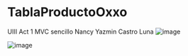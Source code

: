 # TablaProductoOxxo
UIII Act 1 MVC sencillo Nancy Yazmin Castro Luna
![image](https://github.com/CastroNancy/TablaProductoOxxo/assets/143777514/6129769b-aefd-457e-bee5-b91717fea3fa)

![image](https://github.com/CastroNancy/TablaProductoOxxo/assets/143777514/f997066c-fcfa-4e6a-8ca5-bbad7fb81e5b)

